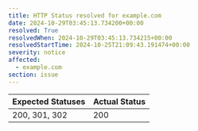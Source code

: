 ```yaml
---
title: HTTP Status resolved for example.com
date: 2024-10-29T03:45:13.734200+00:00
resolved: True
resolvedWhen: 2024-10-29T03:45:13.734215+00:00
resolvedStartTime: 2024-10-25T21:09:43.191474+00:00
severity: notice
affected:
  - example.com
section: issue
---
```


| Expected Statuses | Actual Status  |
|-------------------|----------------|
| 200, 301, 302 | 200 |
